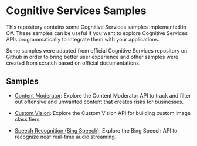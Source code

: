 # Cognitive Services Samples

This repository contains some Cognitive Services samples implemented in C#.
These samples can be useful if you want to explore Cognitive Services APIs programmatically to integrate them with your applications.

Some samples were adapted from official Cognitive Services repository on Github in order to bring better user experience and other samples were created from scratch based on official documentations.

## Samples


- [Content Moderator](https://github.com/fernandoBRS/CognitiveServices-Samples/tree/master/ContentModerator): Explore the Content Moderator API to track and filter out offensive and unwanted content that creates risks for businesses.

- [Custom Vision](https://github.com/fernandoBRS/CognitiveServices-Samples/tree/master/CustomVision): Explore the Custom Vision API for building custom image classifiers.

- [Speech Recognition (Bing Speech)](https://github.com/fernandoBRS/CognitiveServices-Samples/tree/master/BingSpeechToText): Explore the Bing Speech API to recognize near real-time audio streaming.